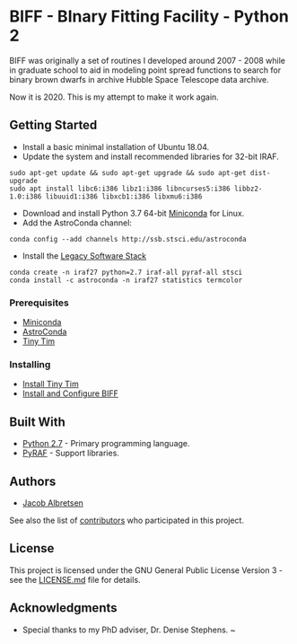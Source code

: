 # BIFF - BInary Fitting Facility - Python 2

BIFF was originally a set of routines I developed around 2007 - 2008 while in graduate school to aid in modeling point spread functions to search for binary brown dwarfs in archive Hubble Space Telescope data archive.

Now it is 2020. This is my attempt to make it work again.

## Getting Started

* Install a basic minimal installation of Ubuntu 18.04.
* Update the system and install recommended libraries for 32-bit IRAF.
```
sudo apt-get update && sudo apt-get upgrade && sudo apt-get dist-upgrade
sudo apt install libc6:i386 libz1:i386 libncurses5:i386 libbz2-1.0:i386 libuuid1:i386 libxcb1:i386 libxmu6:i386
```
* Download and install Python 3.7 64-bit [Miniconda](https://docs.conda.io/en/latest/miniconda.html) for Linux.
* Add the AstroConda channel:
```
conda config --add channels http://ssb.stsci.edu/astroconda
```
* Install the [Legacy Software Stack](https://astroconda.readthedocs.io/en/latest/installation.html#iraf-install)
```
conda create -n iraf27 python=2.7 iraf-all pyraf-all stsci
conda install -c astroconda -n iraf27 statistics termcolor
```

### Prerequisites

* [Miniconda](https://docs.conda.io/en/latest/miniconda.html)
* [AstroConda](https://astroconda.readthedocs.io/en/latest/getting_started.html)
* [Tiny Tim](https://github.com/spacetelescope/tinytim)

### Installing

* [Install Tiny Tim](https://github.com/knine/py2-biff/docs/TINYTIM.md)
* [Install and Configure BIFF](https://github.com/knine/py2-biff/docs/BIFF.md)

## Built With

* [Python 2.7](https://www.python.org/download/releases/2.7/) - Primary programming language.
* [PyRAF](https://pypi.org/project/pyraf/) - Support libraries.

## Authors

* [Jacob Albretsen](https://github.com/knine)

See also the list of [contributors](https://github.com/knine/py2-biff/contributors) who participated in this project.

## License

This project is licensed under the GNU General Public License Version 3 - see the [LICENSE.md](LICENSE.md) file for details.

## Acknowledgments

* Special thanks to my PhD adviser, Dr. Denise Stephens.
~                 
